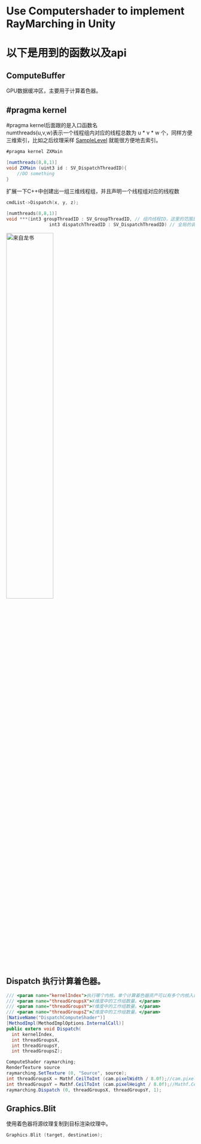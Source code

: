 Use Computershader to implement RayMarching in Unity
====
# 以下是用到的函数以及api #
## ComputeBuffer ##
GPU数据缓冲区，主要用于计算着色器。

## #pragma kernel  ##
#pragma kernel后面跟的是入口函数名  
numthreads(u,v,w)表示一个线程组内对应的线程总数为 u * v * w 个，同样方便三维索引，比如之后纹理采样 [SampleLevel](https://docs.microsoft.com/en-us/windows/win32/direct3dhlsl/dx-graphics-hlsl-to-samplelevel) 就能很方便地去索引。

```C#
#pragma kernel ZXMain

[numthreads(8,8,1)]
void ZXMain (uint3 id : SV_DispatchThreadID){
    //DO something
}
```
扩展一下C++中创建出一组三维线程组，并且声明一个线程组对应的线程数
```C++
cmdList->Dispatch(x, y, z);

[numthreads(8,8,1)]
void ***(int3 groupThreadID : SV_GroupThreadID, // 组内线程ID，这里的范围是(0,0,0)~(N-1,0,0)
                int3 dispatchThreadID : SV_DispatchThreadID) // 全局的调度线程ID，对于一个线程组内所有线程，该ID的y坐标应该一致

```
<img src= "https://user-images.githubusercontent.com/33256117/174475524-b7c42be7-cd12-4806-b005-51e1a58e55c2.png" width="50%" alt="来自龙书">

## Dispatch 执行计算着色器。 ##
```C#
/// <param name="kernelIndex">执行哪个内核。单个计算着色器资产可以有多个内核入口点。</param>
/// <param name="threadGroupsX">X维度中的工作组数量。</param>
/// <param name="threadGroupsY">Y维度中的工作组数量。</param>
/// <param name="threadGroupsZ">Z维度中的工作组数量。</param>
[NativeName("DispatchComputeShader")]
[MethodImpl(MethodImplOptions.InternalCall)]
public extern void Dispatch(
  int kernelIndex,
  int threadGroupsX,
  int threadGroupsY,
  int threadGroupsZ);
```

```C#
ComputeShader raymarching;
RenderTexture source
raymarching.SetTexture (0, "Source", source);
int threadGroupsX = Mathf.CeilToInt (cam.pixelWidth / 8.0f);//cam.pixelWidth 相机的像素宽度(不考虑动态分辨率缩放)(只读)。
int threadGroupsY = Mathf.CeilToInt (cam.pixelHeight / 8.0f);//Mathf.CeilToInt(f) 返回大于或等于f的最小整数。
raymarching.Dispatch (0, threadGroupsX, threadGroupsY, 1);
```
## Graphics.Blit ##
使用着色器将源纹理复制到目标渲染纹理中。
```C++
Graphics.Blit (target, destination);
```
